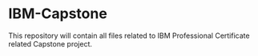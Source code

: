 # IBM-Capstone
This repository will contain all files related to IBM Professional Certificate related Capstone project.
